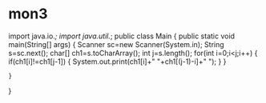 # mon3
import java.io.*;
import java.util.*;
public class Main
{
public static void main(String[] args) {
        Scanner sc=new Scanner(System.in);
        String s=sc.next();
        char[] ch1=s.toCharArray();
        int j=s.length();
        for(int i=0;i<j;i++)
        {
            if(ch1[i]!=ch1[j-1])
            {
                System.out.print(ch1[i]+" "+ch1[(j-1)-i]+" "); 
            }
        }
        
    }
}
